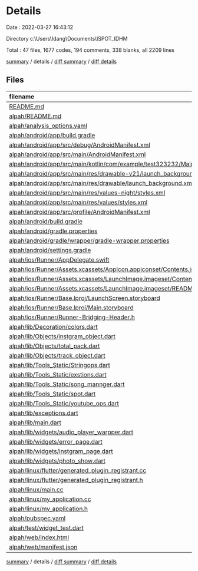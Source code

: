 # Details

Date : 2022-03-27 16:43:12

Directory c:\Users\Idang\Documents\ISPOT_IDHM

Total : 47 files,  1677 codes, 194 comments, 338 blanks, all 2209 lines

[summary](results.md) / details / [diff summary](diff.md) / [diff details](diff-details.md)

## Files
| filename | language | code | comment | blank | total |
| :--- | :--- | ---: | ---: | ---: | ---: |
| [README.md](/README.md) | Markdown | 2 | 0 | 2 | 4 |
| [alpah/README.md](/alpah/README.md) | Markdown | 10 | 0 | 7 | 17 |
| [alpah/analysis_options.yaml](/alpah/analysis_options.yaml) | YAML | 3 | 23 | 4 | 30 |
| [alpah/android/app/build.gradle](/alpah/android/app/build.gradle) | Groovy | 55 | 3 | 13 | 71 |
| [alpah/android/app/src/debug/AndroidManifest.xml](/alpah/android/app/src/debug/AndroidManifest.xml) | XML | 4 | 3 | 1 | 8 |
| [alpah/android/app/src/main/AndroidManifest.xml](/alpah/android/app/src/main/AndroidManifest.xml) | XML | 31 | 6 | 1 | 38 |
| [alpah/android/app/src/main/kotlin/com/example/test323232/MainActivity.kt](/alpah/android/app/src/main/kotlin/com/example/test323232/MainActivity.kt) | kotlin | 4 | 0 | 3 | 7 |
| [alpah/android/app/src/main/res/drawable-v21/launch_background.xml](/alpah/android/app/src/main/res/drawable-v21/launch_background.xml) | XML | 4 | 7 | 2 | 13 |
| [alpah/android/app/src/main/res/drawable/launch_background.xml](/alpah/android/app/src/main/res/drawable/launch_background.xml) | XML | 4 | 7 | 2 | 13 |
| [alpah/android/app/src/main/res/values-night/styles.xml](/alpah/android/app/src/main/res/values-night/styles.xml) | XML | 9 | 9 | 1 | 19 |
| [alpah/android/app/src/main/res/values/styles.xml](/alpah/android/app/src/main/res/values/styles.xml) | XML | 9 | 9 | 1 | 19 |
| [alpah/android/app/src/profile/AndroidManifest.xml](/alpah/android/app/src/profile/AndroidManifest.xml) | XML | 4 | 3 | 1 | 8 |
| [alpah/android/build.gradle](/alpah/android/build.gradle) | Groovy | 27 | 0 | 5 | 32 |
| [alpah/android/gradle.properties](/alpah/android/gradle.properties) | Properties | 5 | 0 | 1 | 6 |
| [alpah/android/gradle/wrapper/gradle-wrapper.properties](/alpah/android/gradle/wrapper/gradle-wrapper.properties) | Properties | 5 | 1 | 1 | 7 |
| [alpah/android/settings.gradle](/alpah/android/settings.gradle) | Groovy | 8 | 0 | 4 | 12 |
| [alpah/ios/Runner/AppDelegate.swift](/alpah/ios/Runner/AppDelegate.swift) | Swift | 12 | 0 | 2 | 14 |
| [alpah/ios/Runner/Assets.xcassets/AppIcon.appiconset/Contents.json](/alpah/ios/Runner/Assets.xcassets/AppIcon.appiconset/Contents.json) | JSON | 122 | 0 | 1 | 123 |
| [alpah/ios/Runner/Assets.xcassets/LaunchImage.imageset/Contents.json](/alpah/ios/Runner/Assets.xcassets/LaunchImage.imageset/Contents.json) | JSON | 23 | 0 | 1 | 24 |
| [alpah/ios/Runner/Assets.xcassets/LaunchImage.imageset/README.md](/alpah/ios/Runner/Assets.xcassets/LaunchImage.imageset/README.md) | Markdown | 3 | 0 | 2 | 5 |
| [alpah/ios/Runner/Base.lproj/LaunchScreen.storyboard](/alpah/ios/Runner/Base.lproj/LaunchScreen.storyboard) | XML | 36 | 1 | 1 | 38 |
| [alpah/ios/Runner/Base.lproj/Main.storyboard](/alpah/ios/Runner/Base.lproj/Main.storyboard) | XML | 25 | 1 | 1 | 27 |
| [alpah/ios/Runner/Runner-Bridging-Header.h](/alpah/ios/Runner/Runner-Bridging-Header.h) | C++ | 1 | 0 | 1 | 2 |
| [alpah/lib/Decoration/colors.dart](/alpah/lib/Decoration/colors.dart) | Dart | 6 | 0 | 2 | 8 |
| [alpah/lib/Objects/instgram_object.dart](/alpah/lib/Objects/instgram_object.dart) | Dart | 57 | 0 | 12 | 69 |
| [alpah/lib/Objects/total_pack.dart](/alpah/lib/Objects/total_pack.dart) | Dart | 14 | 0 | 9 | 23 |
| [alpah/lib/Objects/track_object.dart](/alpah/lib/Objects/track_object.dart) | Dart | 93 | 2 | 27 | 122 |
| [alpah/lib/Tools_Static/Stringops.dart](/alpah/lib/Tools_Static/Stringops.dart) | Dart | 27 | 0 | 3 | 30 |
| [alpah/lib/Tools_Static/exstions.dart](/alpah/lib/Tools_Static/exstions.dart) | Dart | 15 | 0 | 2 | 17 |
| [alpah/lib/Tools_Static/song_mannger.dart](/alpah/lib/Tools_Static/song_mannger.dart) | Dart | 83 | 1 | 24 | 108 |
| [alpah/lib/Tools_Static/spot.dart](/alpah/lib/Tools_Static/spot.dart) | Dart | 78 | 2 | 18 | 98 |
| [alpah/lib/Tools_Static/youtube_ops.dart](/alpah/lib/Tools_Static/youtube_ops.dart) | Dart | 121 | 5 | 25 | 151 |
| [alpah/lib/exceptions.dart](/alpah/lib/exceptions.dart) | Dart | 18 | 0 | 7 | 25 |
| [alpah/lib/main.dart](/alpah/lib/main.dart) | Dart | 102 | 0 | 17 | 119 |
| [alpah/lib/widgets/audio_player_warpper.dart](/alpah/lib/widgets/audio_player_warpper.dart) | Dart | 152 | 0 | 53 | 205 |
| [alpah/lib/widgets/error_page.dart](/alpah/lib/widgets/error_page.dart) | Dart | 11 | 0 | 3 | 14 |
| [alpah/lib/widgets/instgram_page.dart](/alpah/lib/widgets/instgram_page.dart) | Dart | 219 | 0 | 5 | 224 |
| [alpah/lib/widgets/photo_show.dart](/alpah/lib/widgets/photo_show.dart) | Dart | 18 | 0 | 3 | 21 |
| [alpah/linux/flutter/generated_plugin_registrant.cc](/alpah/linux/flutter/generated_plugin_registrant.cc) | C++ | 7 | 4 | 5 | 16 |
| [alpah/linux/flutter/generated_plugin_registrant.h](/alpah/linux/flutter/generated_plugin_registrant.h) | C++ | 5 | 5 | 6 | 16 |
| [alpah/linux/main.cc](/alpah/linux/main.cc) | C++ | 5 | 0 | 2 | 7 |
| [alpah/linux/my_application.cc](/alpah/linux/my_application.cc) | C++ | 74 | 11 | 20 | 105 |
| [alpah/linux/my_application.h](/alpah/linux/my_application.h) | C++ | 7 | 7 | 5 | 19 |
| [alpah/pubspec.yaml](/alpah/pubspec.yaml) | YAML | 30 | 56 | 17 | 103 |
| [alpah/test/widget_test.dart](/alpah/test/widget_test.dart) | Dart | 14 | 10 | 7 | 31 |
| [alpah/web/index.html](/alpah/web/index.html) | HTML | 80 | 18 | 7 | 105 |
| [alpah/web/manifest.json](/alpah/web/manifest.json) | JSON | 35 | 0 | 1 | 36 |

[summary](results.md) / details / [diff summary](diff.md) / [diff details](diff-details.md)